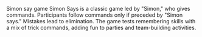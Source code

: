 Simon say game
Simon Says is a classic game led by "Simon," who gives commands. Participants follow commands only if preceded by "Simon says." Mistakes lead to elimination. The game tests remembering skills with a mix of trick commands, adding fun to parties and team-building activities.
